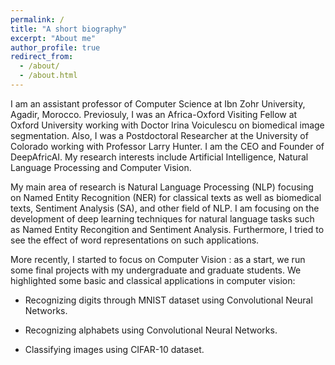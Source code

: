```yaml
---
permalink: /
title: "A short biography"
excerpt: "About me"
author_profile: true
redirect_from: 
  - /about/
  - /about.html
---
```


I am an assistant professor of Computer Science at Ibn Zohr University, Agadir, Morocco. Previosuly, I was an Africa-Oxford Visiting Fellow at Oxford University working with Doctor Irina Voiculescu on biomedical image segmentation. Also, I was a Postdoctoral Researcher at the University of Colorado working with Professor Larry Hunter. I am the CEO and Founder of DeepAfricAI. My research interests include Artificial Intelligence, Natural Language Processing and Computer Vision.

My main area of research is Natural Language Processing (NLP) focusing on Named Entity Recognition (NER) for classical texts as well as biomedical texts, Sentiment Analysis (SA), and other field of NLP. I am focusing on the development of deep learning techniques for natural language tasks such as Named Entity Recongition and Sentiment Analysis. Furthermore, I tried to see the effect of word representations on such applications.  

More recently, I started to focus on Computer Vision : as a start, we run some final projects with my undergraduate and graduate students. We highlighted some basic and classical applications in computer vision:

* Recognizing digits through MNIST dataset using Convolutional Neural Networks.

* Recognizing alphabets using Convolutional Neural Networks.

* Classifying images using CIFAR-10 dataset.
